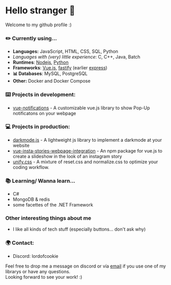 # Hello stranger 👋
Welcome to my github profile :)

### ✏️ Currently using...
- **Languages:** JavaScript, HTML, CSS, SQL, Python
- _Languages with (very) little experience_: C, C++, Java, Batch
- **Runtimes**: [Nodejs](https://nodejs.org/en/), [Python](https://www.python.org/)
- **Frameworks**: [Vue.js](https://vuejs.org/), [fastify](https://www.fastify.io/) (earlier [express](https://expressjs.com/de/))
- **📊 Databases**: MySQL, PostgreSQL
- **Other:** Docker and Docker Compose

### ⌨️ Projects in development:
- [vue-notifications](https://github.com/SchloesserJonas/vue-notifications) - A customizable vue.js library to show Pop-Up notificatons on your webpage

### 💻 Projects in production:
- [darkmode.js](https://github.com/SchloesserJonas/darkmode.js) - A lightweight js library to implement a darkmode at your website
- [vue-insta-stories-webpage-integration](https://github.com/SchloesserJonas/vue-insta-stories-webpage-integration) - An npm package for vue.js to create a slideshow in the look of an instagram story
- [unify.css](https://github.com/SchloesserJonas/unify.css)  - A mixture of reset.css and normalize.css to optimize your coding workflow.

### 📚 Learning/ Wanna learn...
- C#
- MongoDB & redis
- some facettes of the .NET Framework

### Other interesting things about me
- I like all kinds of tech stuff (especially buttons... don't ask why)

### 🌍 Contact:
- Discord: lordofcookie

Feel free to drop me a message on discord or vía [email](mailto:github@jonas-schloesser.de) if you use one of my librarys or have any questions.\
Looking forward to see your work! :)

<!--
**SchloesserJonas/SchloesserJonas** is a ✨ _special_ ✨ repository because its `README.md` (this file) appears on your GitHub profile.

Here are some ideas to get you started:

- 🔭 I’m currently working on ...
- 🌱 I’m currently learning ...
- 👯 I’m looking to collaborate on ...
- 🤔 I’m looking for help with ...
- 💬 Ask me about ...
- 📫 How to reach me: ...
- 😄 Pronouns: ...
- ⚡ Fun fact: ...
-->
